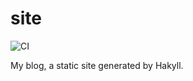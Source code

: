# site

![CI](https://github.com/zac-garby/site/workflows/CI/badge.svg)

My blog, a static site generated by Hakyll.
